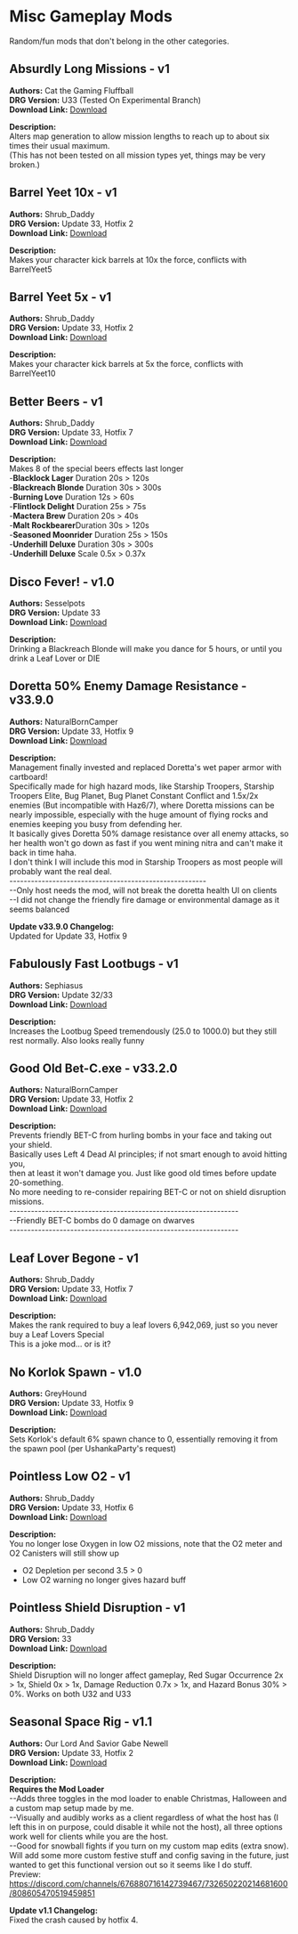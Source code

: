 # Misc Gameplay Mods

Random/fun mods that don't belong in the other categories.

<!-- mod list -->

## Absurdly Long Missions - v1
**Authors:** Cat the Gaming Fluffball  
**DRG Version:** U33 (Tested On Experimental Branch)  
**Download Link:** [Download](https://github.com/ArcticEcho/DRG-Mods/raw/281e0ea1467630a8e92e0d2707e0213e62709ab6/Gameplay/Misc/Absurdly%20Long%20Missions%20-%20V1%20_P.pak)  

**Description:**  
Alters map generation to allow mission lengths to reach up to about six times their usual maximum.  
(This has not been tested on all mission types yet, things may be very broken.)

## Barrel Yeet 10x - v1
**Authors:** Shrub_Daddy  
**DRG Version:** Update 33, Hotfix 2  
**Download Link:** [Download](https://github.com/ArcticEcho/DRG-Mods/raw/bdbc2dc966cfbbf470687d544a66f412e8dbc5cb/Gameplay/Misc/Barrel%20Yeet%2010x%20-%20V1%20_P.pak)  

**Description:**  
Makes your character kick barrels at 10x the force, conflicts with BarrelYeet5

## Barrel Yeet 5x - v1
**Authors:** Shrub_Daddy  
**DRG Version:** Update 33, Hotfix 2  
**Download Link:** [Download](https://github.com/ArcticEcho/DRG-Mods/raw/08297e8e258b12395dea21ef97e379f46c7c6548/Gameplay/Misc/Barrel%20Yeet%205x%20-%20V1%20_P.pak)  

**Description:**  
Makes your character kick barrels at 5x the force, conflicts with BarrelYeet10

## Better Beers - v1
**Authors:** Shrub_Daddy  
**DRG Version:** Update 33, Hotfix 7  
**Download Link:** [Download](https://github.com/ArcticEcho/DRG-Mods/raw/36df3c1d12acccae46c57595bfc25feea08fd720/Gameplay/Misc/Better%20Beers%20-%20V1%20_P.pak)  

**Description:**  
Makes 8 of the special beers effects last longer  
-**Blacklock Lager** Duration 20s > 120s  
-**Blackreach Blonde** Duration 30s > 300s  
-**Burning Love** Duration 12s > 60s  
-**Flintlock Delight** Duration 25s > 75s  
-**Mactera Brew** Duration 20s > 40s  
-**Malt Rockbearer**Duration 30s > 120s  
-**Seasoned Moonrider** Duration 25s > 150s  
-**Underhill Deluxe** Duration 30s > 300s  
-**Underhill Deluxe** Scale 0.5x > 0.37x

## Disco Fever! - v1.0
**Authors:** Sesselpots  
**DRG Version:** Update 33  
**Download Link:** [Download](https://github.com/ArcticEcho/DRG-Mods/raw/3c0e3669560418544dbb3d0f9db6bd0b94d40f0b/Gameplay/Misc/Disco%20Fever%21%20-%20V1.0%20_P.pak)  

**Description:**  
Drinking a Blackreach Blonde will make you dance for 5 hours, or until you drink a Leaf Lover or DIE

## Doretta 50% Enemy Damage Resistance - v33.9.0
**Authors:** NaturalBornCamper  
**DRG Version:** Update 33, Hotfix 9  
**Download Link:** [Download](https://github.com/ArcticEcho/DRG-Mods/raw/efc4face425153a0b4db0eb005febe8b43c2c1bc/Gameplay/Misc/Doretta%2050%25%20Enemy%20Damage%20Resistance%20-%20V33.9.0%20_P.pak)  

**Description:**  
Management finally invested and replaced Doretta's wet paper armor with cartboard!  
Specifically made for high hazard mods, like Starship Troopers, Starship Troopers Elite, Bug Planet, Bug Planet Constant Conflict and 1.5x/2x enemies (But incompatible with Haz6/7), where Doretta missions can be nearly impossible, especially with the huge amount of flying rocks and enemies keeping you busy from defending her.  
It basically gives Doretta 50% damage resistance over all enemy attacks, so her health won't go down as fast if you went mining nitra and can't make it back in time haha.  
I don't think I will include this mod in Starship Troopers as most people will probably want the real deal.  
\-------------------------------------------------------  
--Only host needs the mod, will not break the doretta health UI on clients  
--I did not change the friendly fire damage or environmental damage as it seems balanced

**Update v33.9.0 Changelog:**  
Updated for Update 33, Hotfix 9

## Fabulously Fast Lootbugs - v1
**Authors:** Sephiasus  
**DRG Version:** Update 32/33  
**Download Link:** [Download](https://github.com/ArcticEcho/DRG-Mods/raw/9c77d3abd203ee52182ff8bfd295653824f7ad30/Gameplay/Misc/Fabulously%20Fast%20Lootbugs%20-%20V1%20_P.pak)  

**Description:**  
Increases the Lootbug Speed tremendously  (25.0 to 1000.0) but they still rest normally. Also looks really funny

## Good Old Bet-C.exe - v33.2.0
**Authors:** NaturalBornCamper  
**DRG Version:** Update 33, Hotfix 2  
**Download Link:** [Download](https://github.com/ArcticEcho/DRG-Mods/raw/b76ccc71de1d2cfc5ceaf69fa73bca1e70a287f6/Gameplay/Misc/Good%20Old%20Bet-C.exe%20-%20V33.2.0%20_P.pak)  

**Description:**  
Prevents friendly BET-C from hurling bombs in your face and taking out your shield.  
Basically uses Left 4 Dead AI principles; if not smart enough to avoid hitting you,  
then at least it won't damage you. Just like good old times before update 20-something.  
No more needing to re-consider repairing BET-C or not on shield disruption missions.   
\----------------------------------------------------------------  
--Friendly BET-C bombs do 0 damage on dwarves  
\----------------------------------------------------------------

## Leaf Lover Begone - v1
**Authors:** Shrub_Daddy  
**DRG Version:** Update 33, Hotfix 7  
**Download Link:** [Download](https://github.com/ArcticEcho/DRG-Mods/raw/5edc5fecfa9b124fb36897210c0fbb6520d21c33/Gameplay/Misc/Leaf%20Lover%20Begone%20-%20V1%20_P.pak)  

**Description:**  
Makes the rank required to buy a leaf lovers 6,942,069, just so you never buy a Leaf Lovers Special  
This is a joke mod... or is it?

## No Korlok Spawn - v1.0
**Authors:** GreyHound  
**DRG Version:** Update 33, Hotfix 9  
**Download Link:** [Download](https://github.com/ArcticEcho/DRG-Mods/raw/5c89ff075a94864ef65f70b4e98ea24be21c307e/Gameplay/Misc/No%20Korlok%20Spawn%20-%20V1.0%20_P.pak)  

**Description:**  
Sets Korlok's default 6% spawn chance to 0, essentially removing it from the spawn pool (per UshankaParty's request)

## Pointless Low O2 - v1
**Authors:** Shrub_Daddy  
**DRG Version:** Update 33, Hotfix 6  
**Download Link:** [Download](https://github.com/ArcticEcho/DRG-Mods/raw/9996f2f46eb92508992f61614fc6d1a8bc70c5fc/Gameplay/Misc/Pointless%20Low%20O2%20-%20V1%20_P.pak)  

**Description:**  
You no longer lose Oxygen in low O2 missions, note that the O2 meter and O2 Canisters will still show up   
- O2 Depletion per second 3.5 > 0  
- Low O2 warning no longer gives hazard buff

## Pointless Shield Disruption - v1
**Authors:** Shrub_Daddy  
**DRG Version:** 33  
**Download Link:** [Download](https://github.com/ArcticEcho/DRG-Mods/raw/2b8f0abe2b1828325f53dc456cdc207841af30b5/Gameplay/Misc/Pointless%20Shield%20Disruption%20-%20V1%20_P.pak)  

**Description:**  
Shield Disruption will no longer affect gameplay, Red Sugar Occurrence 2x > 1x, Shield 0x > 1x, Damage Reduction 0.7x > 1x, and Hazard Bonus 30% > 0%. Works on both U32 and U33

## Seasonal Space Rig - v1.1
**Authors:** Our Lord And Savior Gabe Newell  
**DRG Version:** Update 33, Hotfix 2  
**Download Link:** [Download](https://github.com/ArcticEcho/DRG-Mods/raw/d87043d07903268cd5f5e7594ebece60aefd7c56/Gameplay/Misc/Seasonal%20Space%20Rig%20-%20V1.1%20_P.pak)  

**Description:**  
**Requires the Mod Loader**  
--Adds three toggles in the mod loader to enable Christmas, Halloween and a custom map setup made by me.  
--Visually and audibly works as a client regardless of what the host has (I left this in on purpose, could disable it while not the host), all three options work well for clients while you are the host.  
--Good for snowball fights if you turn on my custom map edits (extra snow).  Will add some more custom festive stuff and config saving in the future, just wanted to get this functional version out so it seems like I do stuff.  
Preview: https://discord.com/channels/676880716142739467/732650220214681600/808605470519459851

**Update v1.1 Changelog:**  
Fixed the crash caused by hotfix 4.